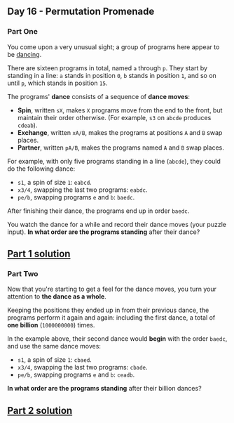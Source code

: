 ## Day 16 - Permutation Promenade

### Part One

You come upon a very unusual sight; a group of programs here appear to be [dancing][3].

There are sixteen programs in total, named `a` through `p`. They start by standing in a line:
`a` stands in position `0`, `b` stands in position `1`, and so on until `p`, which stands
in position `15`.

The programs' **dance** consists of a sequence of **dance moves**:

 * **Spin**, written `sX`, makes `X` programs move from the end to the front, but maintain their
    order otherwise. (For example, `s3` on `abcde` produces `cdeab`).
 * **Exchange**, written `xA/B`, makes the programs at positions `A` and `B` swap places.
 * **Partner**, written `pA/B`, makes the programs named `A` and `B` swap places.

For example, with only five programs standing in a line (`abcde`), they could do
the following dance:

 * `s1`, a spin of size `1`: `eabcd`.
 * `x3/4`, swapping the last two programs: `eabdc`.
 * `pe/b`, swapping programs `e` and `b`: `baedc`.

After finishing their dance, the programs end up in order `baedc`.

You watch the dance for a while and record their dance moves (your puzzle input).
**In what order are the programs standing** after their dance?

[Part 1 solution][1]
--------------------

### Part Two

Now that you're starting to get a feel for the dance moves, you turn your attention to
**the dance as a whole**.

Keeping the positions they ended up in from their previous dance, the programs perform it again
and again: including the first dance, a total of **one billion** (`1000000000`) times.

In the example above, their second dance would **begin** with the order `baedc`, and use
the same dance moves:

 * `s1`, a spin of size `1`: `cbaed`.
 * `x3/4`, swapping the last two programs: `cbade`.
 * `pe/b`, swapping programs `e` and `b`: `ceadb`.

**In what order are the programs standing** after their billion dances?

[Part 2 solution][2]
--------------------


[1]: part_1.py
[2]: part_2.py
[3]: https://www.youtube.com/watch?v=lyZQPjUT5B4&t=53